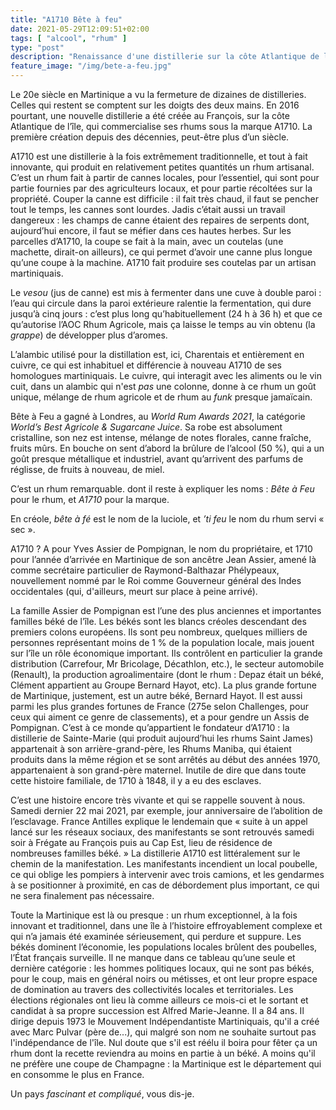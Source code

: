 ```yaml
---
title: "A1710 Bête à feu"
date: 2021-05-29T12:09:51+02:00
tags: [ "alcool", "rhum" ]
type: "post"
description: "Renaissance d'une distillerie sur la côte Atlantique de la Caraïbe"
feature_image: "/img/bete-a-feu.jpg"
---
```


Le 20e siècle en Martinique a vu la fermeture de dizaines de distilleries. Celles qui restent se comptent sur les doigts des deux mains. En 2016 pourtant, une nouvelle distillerie a été créée au François, sur la côte Atlantique de l’île, qui commercialise ses rhums sous la marque A1710.<!--more--> La première création depuis des décennies, peut-être plus d’un siècle.

A1710 est une distillerie à la fois extrêmement traditionnelle, et tout à fait innovante, qui produit en relativement petites quantités un rhum artisanal. C’est un rhum fait à partir de cannes locales, pour l’essentiel, qui sont pour partie fournies par des agriculteurs locaux, et pour partie récoltées sur la propriété. Couper la canne est difficile : il fait très chaud, il faut se pencher tout le temps, les cannes sont lourdes. Jadis c’était aussi un travail dangereux : les champs de canne étaient des repaires de serpents dont, aujourd’hui encore, il faut se méfier dans ces hautes herbes. Sur les parcelles d’A1710, la coupe se fait à la main, avec un coutelas (une machette, dirait-on ailleurs), ce qui permet d’avoir une canne plus longue qu’une coupe à la machine. A1710 fait produire ses coutelas par un artisan martiniquais.

Le _vesou_ (jus de canne) est mis à fermenter dans une cuve à double paroi : l’eau qui circule dans la paroi extérieure ralentie la fermentation, qui dure jusqu’à cinq jours : c’est plus long qu’habituellement (24 h à 36 h) et que ce qu’autorise l’AOC Rhum Agricole, mais ça laisse le temps au vin obtenu (la _grappe_) de développer plus d’aromes.

L’alambic utilisé pour la distillation est, ici, Charentais et entièrement en cuivre, ce qui est inhabituel et différencie à nouveau A1710 de ses homologues martiniquais. Le cuivre, qui interagit avec les aliments ou le vin cuit, dans un alambic qui n'est _pas_ une colonne, donne à ce rhum un goût unique, mélange de rhum agricole et de rhum au _funk_ presque jamaïcain.

Bête à Feu a gagné à Londres, au _World Rum Awards 2021_, la catégorie _World’s Best Agricole & Sugarcane Juice_. Sa robe est absolument cristalline, son nez est intense, mélange de notes florales, canne fraîche, fruits mûrs. En bouche on sent d’abord la brûlure de l’alcool (50 %), qui a un goût presque métallique et industriel, avant qu’arrivent des parfums de réglisse, de fruits à nouveau, de miel.

C’est un rhum remarquable. dont il reste à expliquer les noms : _Bête à Feu_ pour le rhum, et _A1710_ pour la marque.

En créole, _bête à fé_ est le nom de la luciole, et _’ti feu_ le nom du rhum servi « sec ».

A1710 ? A pour Yves Assier de Pompignan, le nom du propriétaire, et 1710 pour l’année d’arrivée en Martinique de son ancêtre Jean Assier, amené là comme secrétaire particulier de Raymond-Balthazar Phélypeaux, nouvellement nommé par le Roi comme Gouverneur général des Indes occidentales (qui, d'ailleurs, meurt sur place à peine arrivé).

La famille Assier de Pompignan est l’une des plus anciennes et importantes familles béké de l’île. Les békés sont les blancs créoles descendant des premiers colons européens. Ils sont peu nombreux, quelques milliers de personnes représentant moins de 1 % de la population locale, mais jouent sur l’île un rôle économique important. Ils contrôlent en particulier la grande distribution (Carrefour, Mr Bricolage, Décathlon, etc.), le secteur automobile (Renault), la production agroalimentaire (dont le rhum : Depaz était un béké, Clément appartient au Groupe Bernard Hayot, etc). La plus grande fortune de Martinique, justement, est un autre béké, Bernard Hayot. Il est aussi parmi les plus grandes fortunes de France (275e selon Challenges, pour ceux qui aiment ce genre de classements), et a pour gendre un Assis de Pompignan. C’est à ce monde qu’appartient le fondateur d’A1710 : la distillerie de Sainte-Marie (qui produit aujourd’hui les rhums Saint James) appartenait à son arrière-grand-père, les Rhums Maniba, qui étaient produits dans la même région et se sont arrêtés au début des années 1970, appartenaient à son grand-père maternel. Inutile de dire que dans toute cette histoire familiale, de 1710 à 1848, il y a eu des esclaves.

C’est une histoire encore très vivante et qui se rappelle souvent à nous. Samedi dernier 22 mai 2021, par exemple, jour anniversaire de l’abolition de l’esclavage. France Antilles explique le lendemain que « suite à un appel lancé sur les réseaux sociaux, des manifestants se sont retrouvés samedi soir à Frégate au François puis au Cap Est, lieu de résidence de nombreuses familles béké. » La distillerie A1710 est littéralement sur le chemin de la manifestation. Les manifestants incendient un local poubelle, ce qui oblige les pompiers à intervenir avec trois camions, et les gendarmes à se positionner à proximité, en cas de débordement plus important, ce qui ne sera finalement pas nécessaire.

Toute la Martinique est là ou presque : un rhum exceptionnel, à la fois innovant et traditionnel, dans une île à l’histoire effroyablement complexe et qui n’a jamais été examinée sérieusement, qui perdure et suppure. Les békés dominent l’économie, les populations locales brûlent des poubelles, l’État français surveille. Il ne manque dans ce tableau qu’une seule et dernière catégorie : les hommes politiques locaux, qui ne sont pas békés, pour le coup, mais en général noirs ou métisses, et ont leur propre espace de domination au travers des collectivités locales et territoriales. Les élections régionales ont lieu là comme ailleurs ce mois-ci et le sortant et candidat à sa propre succession est Alfred Marie-Jeanne. Il a 84 ans. Il dirige depuis 1973 le Mouvement Indépendantiste Martiniquais, qu'il a créé avec Marc Pulvar (père de...), qui malgré son nom ne souhaite surtout pas l'indépendance de l'île. Nul doute que s'il est réélu il boira pour fêter ça un rhum dont la recette reviendra au moins en partie à un béké. A moins qu'il ne préfère une coupe de Champagne : la Martinique est le département qui en consomme le plus en France.

Un pays _fascinant et compliqué_, vous dis-je.